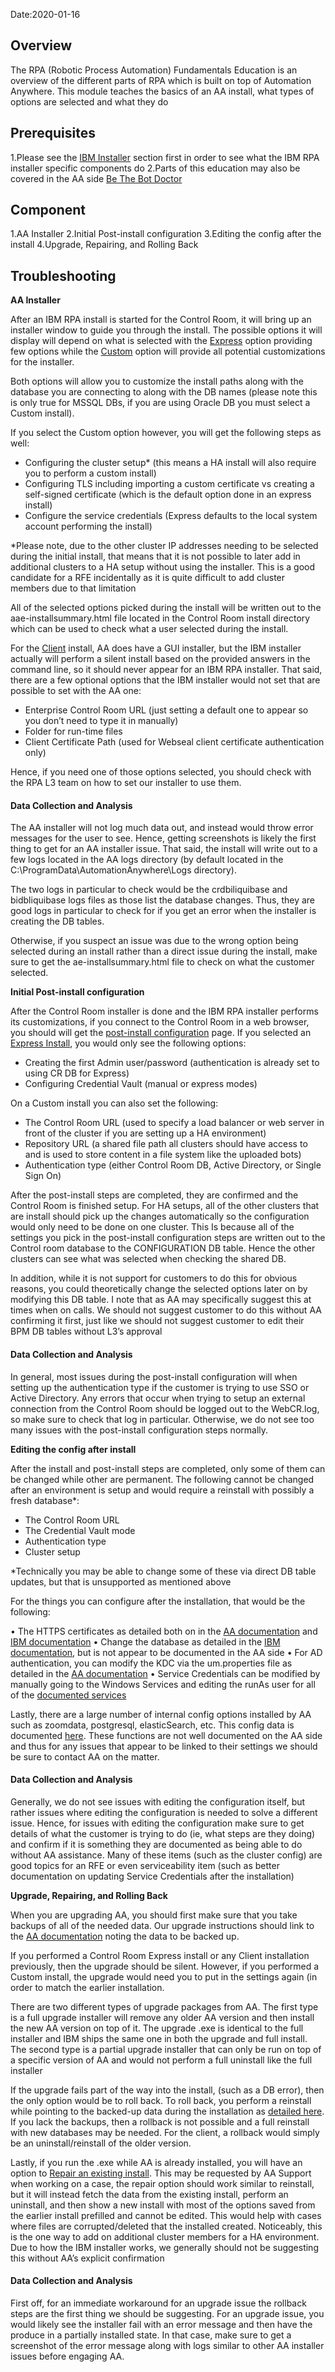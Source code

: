 Date:2020-01-16

## Overview

The RPA (Robotic Process Automation) Fundamentals Education is an overview of the different parts of RPA which is built on top of Automation Anywhere. This module teaches the basics of an AA install, what types of options are selected and what they do

## Prerequisites

1.Please see the [IBM Installer](https://pages.github.ibm.com/dba-support/DBA-Education/#/RoboticProcessAutomation/IBM%20Installer) section first in order to see what the IBM RPA installer specific components do
2.Parts of this education may also be covered in the AA side [Be The Bot Doctor](https://aaibm.litmos.com/account/login?ReturnUrl=%2fhome%2fcourse%2f2211035%3fr%3dFalse%26ts%3d637108906820614514&r=False&ts=637108906820614514)

## Component

1.AA Installer
2.Initial Post-install configuration
3.Editing the config after the install
4.Upgrade, Repairing, and Rolling Back

## Troubleshooting

**AA Installer**

After an IBM RPA install is started for the Control Room, it will bring up an installer window to guide you through the install. The possible options it will display will depend on what is selected with the [Express](https://docs.automationanywhere.com/bundle/enterprise-v11.3/page/enterprise/topics/control-room/install/installation-express.html) option providing few options while the [Custom](https://docs.automationanywhere.com/bundle/enterprise-v11.3/page/enterprise/topics/control-room/install/installation-custom.html) option will provide all potential customizations for the installer.

Both options will allow you to customize the install paths along with the database you are connecting to along with the DB names (please note this is only true for MSSQL DBs, if you are using Oracle DB you must select a Custom install). 

If you select the Custom option however, you will get the following steps as well:

* Configuring the cluster setup* (this means a HA install will also require you to perform a custom install)
* Configuring TLS including importing a custom certificate vs creating a self-signed certificate (which is the default option done in an express install)
* Configure the service credentials (Express defaults to the local system account performing the install) 

*Please note, due to the other cluster IP addresses needing to be selected during the initial install, that means that it is not possible to later add in additional clusters to a HA setup without using the installer. This is a good candidate for a RFE incidentally as it is quite difficult to add cluster members due to that limitation


All of the selected options picked during the install will be written out to the aae-installsummary.html file located in the Control Room install directory which can be used to check what a user selected during the install.

For the [Client](https://docs.automationanywhere.com/bundle/enterprise-v11.3/page/enterprise/topics/aae-client/install/client-install.html) install, AA does have a GUI installer, but the IBM installer actually will perform a silent install based on the provided answers in the command line, so it should never appear for an IBM RPA installer. That said, there are a few optional options that the IBM installer would not set that are possible to set with the AA one:

* Enterprise Control Room URL (just setting a default one to appear so you don’t need to type it in manually)
* Folder for run-time files
* Client Certificate Path (used for Webseal client certificate authentication only)

Hence, if you need one of those options selected, you should check with the RPA L3 team on how to set our installer to use them.

#### Data Collection and Analysis

The AA installer will not log much data out, and instead would throw error messages for the user to see. Hence, getting screenshots is likely the first thing to get for an AA installer issue. That said, the install will write out to a few logs located in the AA logs directory (by default located in the C:\ProgramData\AutomationAnywhere\Logs directory).

The two logs in particular to check would be the crdbiliquibase and bidbliquibase logs files as those list the database changes. Thus, they are good logs in particular to check for if you get an error when the installer is creating the DB tables.

Otherwise, if you suspect an issue was due to the wrong option being selected during an install rather than a direct issue during the install, make sure to get the ae-installsummary.html file to check on what the customer selected.


**Initial Post-install configuration**

After the Control Room installer is done and the IBM RPA installer performs its customizations, if you connect to the Control Room in a web browser, you should will get the [post-install configuration](https://docs.automationanywhere.com/bundle/enterprise-v11.3/page/enterprise/topics/control-room/getting-started/configure-cr-first-time.html) page. If you selected an [Express Install](https://docs.automationanywhere.com/bundle/enterprise-v11.3/page/enterprise/topics/control-room/getting-started/configure-cr-first-time-express.html), you would only see the following options:

* Creating the first Admin user/password (authentication is already set to using CR DB for Express)
* Configuring Credential Vault (manual or express modes)

On a Custom install you can also set the following:

* The Control Room URL (used to specify a load balancer or web server in front of the cluster if you are setting up a HA environment)
* Repository URL (a shared file path all clusters should have access to and is used to store content in a file system like the uploaded bots)
* Authentication type (either Control Room DB, Active Directory, or Single Sign On)


After the post-install steps are completed, they are confirmed and the Control Room is finished setup. For HA setups, all of the other clusters that are install should pick up the changes automatically so the configuration would only need to be done on one cluster. This Is because all of the settings you pick in the post-install configuration steps are written out to the Control room database to the CONFIGURATION DB table. Hence the other clusters can see what was selected when checking the shared DB.

In addition, while it is not support for customers to do this for obvious reasons, you could theoretically change the selected options later on by modifying this DB table. I note that as AA may specifically suggest this at times when on calls. We should not suggest customer to do this without AA confirming it first, just like we should not suggest customer to edit their BPM DB tables without L3’s approval

#### Data Collection and Analysis

In general, most issues during the post-install configuration will when setting up the authentication type if the customer is trying to use SSO or Active Directory. Any errors that occur when trying to setup an external connection from the Control Room should be logged out to the WebCR.log, so make sure to check that log in particular. Otherwise, we do not see too many issues with the post-install configuration steps normally.

**Editing the config after install**

After the install and post-install steps are completed, only some of them can be changed while other are permanent. The following cannot be changed after an environment is setup and would require a reinstall with possibly a fresh database*:

* The Control Room URL
* The Credential Vault mode
* Authentication type
* Cluster setup

*Technically you may be able to change some of these via direct DB table updates, but that is unsupported as mentioned above

For the things you can configure after the installation, that would be the following:

•	The HTTPS certificates as detailed both on in the [AA documentation](https://docs.automationanywhere.com/bundle/enterprise-v11.3/page/enterprise/topics/control-room/install/config-control-room-https-import-cert.html) and [IBM documentation](https://www.ibm.com/support/knowledgecenter/en/SSMGNY_11.0.0/com.ibm.wbpm.rpa.main.doc/topics/certificate_import.html)
•	Change the database as detailed in the [IBM documentation](https://www.ibm.com/support/knowledgecenter/SSMGNY_11.0.0/com.ibm.wbpm.rpa.main.doc/topics/move_croom_dbs.html), but is not appear to be documented in the AA side
•	For AD authentication, you can modify the KDC via the um.properties file as detailed in the [AA documentation](https://docs.automationanywhere.com/bundle/enterprise-v11.3/page/enterprise/topics/control-room/troubleshooting/custom-defined-kdcs.html)
•	Service Credentials can be modified by manually going to the Windows Services and editing the runAs user for all of the [documented services](https://docs.automationanywhere.com/bundle/enterprise-v11.3/page/enterprise/topics/aae-architecture-implementation/control-room-overview.html)

Lastly, there are a large number of internal config options installed by AA such as zoomdata, postgresql, elasticSearch, etc. This config data is documented [here](https://docs.automationanywhere.com/bundle/enterprise-v11.3/page/enterprise/topics/aae-architecture-implementation/config-files-deploy.html). These functions are not well documented on the AA side and thus for any issues that appear to be linked to their settings we should be sure to contact AA on the matter. 


#### Data Collection and Analysis

Generally, we do not see issues with editing the configuration itself, but rather issues where editing the configuration is needed to solve a different issue. Hence, for issues with editing the configuration make sure to get details of what the customer is trying to do (ie, what steps are they doing) and confirm if it is something they are documented as being able to do without AA assistance. Many of these items (such as the cluster config) are good topics for an RFE or even serviceability item (such as better documentation on updating Service Credentials after the installation)

**Upgrade, Repairing, and Rolling Back**

When you are upgrading AA, you should first make sure that you take backups of all of the needed data. Our upgrade instructions should link to the [AA documentation](https://docs.automationanywhere.com/bundle/enterprise-v11.3/page/enterprise/topics/control-room/patch-install/pre-upgrade-checklist.html) noting the data to be backed up. 

If you performed a Control Room Express install or any Client installation previously, then the upgrade should be silent. However, if you performed a Custom install, the upgrade would need you to put in the settings again (in order to match the earlier installation.

There are two different types of upgrade packages from AA. The first type is a full upgrade installer will remove any older AA version and then install the new AA version on top of it. The upgrade .exe is identical to the full installer and IBM ships the same one in both the upgrade and full install. The second type is a partial upgrade installer that can only be run on top of a specific version of AA and would not perform a full uninstall like the full installer

If the upgrade fails part of the way into the install, (such as a DB error), then the only option would be to roll back. To roll back, you perform a reinstall while pointing to the backed-up data during the installation as [detailed here](https://www.ibm.com/support/knowledgecenter/en/SSMGNY_11.0.0/com.ibm.wbpm.rpa.main.doc/topics/rollback_rpa_upgrade.html). If you lack the backups, then a rollback is not possible and a full reinstall with new databases may be needed. For the client, a rollback would simply be an uninstall/reinstall of the older version.

Lastly, if you run the .exe while AA is already installed, you will have an option to [Repair an existing install](https://docs.automationanywhere.com/bundle/enterprise-v11.3/page/enterprise/topics/control-room/install/remove-or-repair-cr.html). This may be requested by AA Support when working on a case, the repair option should work similar to reinstall, but it will instead fetch the data from the existing install, perform an uninstall, and then show a new install with most of the options saved from the earlier install prefilled and cannot be edited.  This would help with cases where files are corrupted/deleted that the installed created. Noticeably, this is the one way to add on additional cluster members for a HA environment. Due to how the IBM installer works, we generally should not be suggesting this without AA’s explicit confirmation


#### Data Collection and Analysis

First off, for an immediate workaround for an upgrade issue the rollback steps are the first thing we should be suggesting. For an upgrade issue, you would likely see the installer fail with an error message and then have the produce in a partially installed state. In that case, make sure to get a screenshot of the error message along with logs similar to other AA installer issues before engaging AA.

